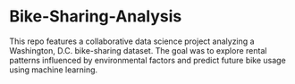 # Bike-Sharing-Analysis
This repo features a collaborative data science project analyzing a Washington, D.C. bike-sharing dataset. The goal was to explore rental patterns influenced by environmental factors and predict future bike usage using machine learning.

